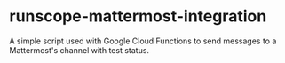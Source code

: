 # runscope-mattermost-integration
A simple script used with Google Cloud Functions to send messages to a Mattermost's channel with test status.
